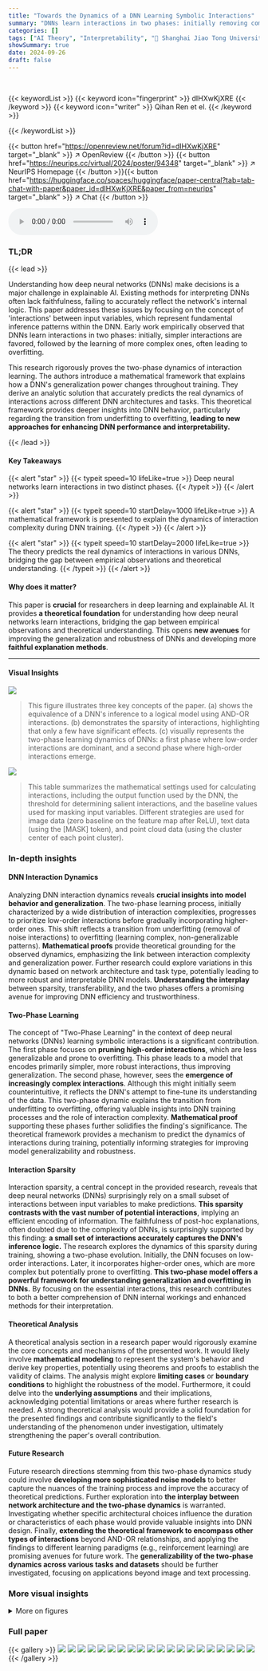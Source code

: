 ```yaml
---
title: "Towards the Dynamics of a DNN Learning Symbolic Interactions"
summary: "DNNs learn interactions in two phases: initially removing complex interactions, then gradually learning higher-order ones, leading to overfitting."
categories: []
tags: ["AI Theory", "Interpretability", "🏢 Shanghai Jiao Tong University",]
showSummary: true
date: 2024-09-26
draft: false
---
```


<br>

{{< keywordList >}}
{{< keyword icon="fingerprint" >}} dIHXwKjXRE {{< /keyword >}}
{{< keyword icon="writer" >}} Qihan Ren et el. {{< /keyword >}}
 
{{< /keywordList >}}

{{< button href="https://openreview.net/forum?id=dIHXwKjXRE" target="_blank" >}}
↗ OpenReview
{{< /button >}}
{{< button href="https://neurips.cc/virtual/2024/poster/94348" target="_blank" >}}
↗ NeurIPS Homepage
{{< /button >}}{{< button href="https://huggingface.co/spaces/huggingface/paper-central?tab=tab-chat-with-paper&paper_id=dIHXwKjXRE&paper_from=neurips" target="_blank" >}}
↗ Chat
{{< /button >}}



<audio controls>
    <source src="https://ai-paper-reviewer.com/dIHXwKjXRE/podcast.wav" type="audio/wav">
    Your browser does not support the audio element.
</audio>


### TL;DR


{{< lead >}}

Understanding how deep neural networks (DNNs) make decisions is a major challenge in explainable AI.  Existing methods for interpreting DNNs often lack faithfulness, failing to accurately reflect the network's internal logic.  This paper addresses these issues by focusing on the concept of 'interactions' between input variables, which represent fundamental inference patterns within the DNN.  Early work empirically observed that DNNs learn interactions in two phases: initially, simpler interactions are favored, followed by the learning of more complex ones, often leading to overfitting.

This research rigorously proves the two-phase dynamics of interaction learning.  The authors introduce a mathematical framework that explains how a DNN's generalization power changes throughout training.  They derive an analytic solution that accurately predicts the real dynamics of interactions across different DNN architectures and tasks. This theoretical framework provides deeper insights into DNN behavior, particularly regarding the transition from underfitting to overfitting,  **leading to new approaches for enhancing DNN performance and interpretability.**

{{< /lead >}}


#### Key Takeaways

{{< alert "star" >}}
{{< typeit speed=10 lifeLike=true >}} Deep neural networks learn interactions in two distinct phases. {{< /typeit >}}
{{< /alert >}}

{{< alert "star" >}}
{{< typeit speed=10 startDelay=1000 lifeLike=true >}} A mathematical framework is presented to explain the dynamics of interaction complexity during DNN training. {{< /typeit >}}
{{< /alert >}}

{{< alert "star" >}}
{{< typeit speed=10 startDelay=2000 lifeLike=true >}} The theory predicts the real dynamics of interactions in various DNNs, bridging the gap between empirical observations and theoretical understanding. {{< /typeit >}}
{{< /alert >}}

#### Why does it matter?
This paper is **crucial** for researchers in deep learning and explainable AI. It provides **a theoretical foundation** for understanding how deep neural networks learn interactions, bridging the gap between empirical observations and theoretical understanding. This opens **new avenues** for improving the generalization and robustness of DNNs and developing more **faithful explanation methods**.

------
#### Visual Insights



![](https://ai-paper-reviewer.com/dIHXwKjXRE/figures_1_1.jpg)

> This figure illustrates three key concepts of the paper. (a) shows the equivalence of a DNN's inference to a logical model using AND-OR interactions.  (b) demonstrates the sparsity of interactions, highlighting that only a few have significant effects. (c) visually represents the two-phase learning dynamics of DNNs: a first phase where low-order interactions are dominant, and a second phase where high-order interactions emerge.





![](https://ai-paper-reviewer.com/dIHXwKjXRE/tables_23_1.jpg)

> This table summarizes the mathematical settings used for calculating interactions, including the output function used by the DNN, the threshold for determining salient interactions, and the baseline values used for masking input variables. Different strategies are used for image data (zero baseline on the feature map after ReLU), text data (using the [MASK] token), and point cloud data (using the cluster center of each point cluster).





### In-depth insights


#### DNN Interaction Dynamics
Analyzing DNN interaction dynamics reveals **crucial insights into model behavior and generalization**.  The two-phase learning process, initially characterized by a wide distribution of interaction complexities, progresses to prioritize low-order interactions before gradually incorporating higher-order ones.  This shift reflects a transition from underfitting (removal of noise interactions) to overfitting (learning complex, non-generalizable patterns).  **Mathematical proofs** provide theoretical grounding for the observed dynamics, emphasizing the link between interaction complexity and generalization power.  Further research could explore variations in this dynamic based on network architecture and task type, potentially leading to more robust and interpretable DNN models. **Understanding the interplay** between sparsity, transferability, and the two phases offers a promising avenue for improving DNN efficiency and trustworthiness.

#### Two-Phase Learning
The concept of "Two-Phase Learning" in the context of deep neural networks (DNNs) learning symbolic interactions is a significant contribution.  The first phase focuses on **pruning high-order interactions**, which are less generalizable and prone to overfitting.  This phase leads to a model that encodes primarily simpler, more robust interactions, thus improving generalization. The second phase, however, sees the **emergence of increasingly complex interactions**. Although this might initially seem counterintuitive, it reflects the DNN's attempt to fine-tune its understanding of the data. This two-phase dynamic explains the transition from underfitting to overfitting, offering valuable insights into DNN training processes and the role of interaction complexity.  **Mathematical proof** supporting these phases further solidifies the finding's significance.  The theoretical framework provides a mechanism to predict the dynamics of interactions during training, potentially informing strategies for improving model generalizability and robustness.

#### Interaction Sparsity
Interaction sparsity, a central concept in the provided research, reveals that deep neural networks (DNNs) surprisingly rely on a small subset of interactions between input variables to make predictions.  **This sparsity contrasts with the vast number of potential interactions**, implying an efficient encoding of information. The faithfulness of post-hoc explanations, often doubted due to the complexity of DNNs, is surprisingly supported by this finding:  **a small set of interactions accurately captures the DNN's inference logic.** The research explores the dynamics of this sparsity during training, showing a two-phase evolution. Initially, the DNN focuses on low-order interactions. Later, it incorporates higher-order ones, which are more complex but potentially prone to overfitting. **This two-phase model offers a powerful framework for understanding generalization and overfitting in DNNs.** By focusing on the essential interactions, this research contributes to both a better comprehension of DNN internal workings and enhanced methods for their interpretation.

#### Theoretical Analysis
A theoretical analysis section in a research paper would rigorously examine the core concepts and mechanisms of the presented work. It would likely involve **mathematical modeling** to represent the system's behavior and derive key properties, potentially using theorems and proofs to establish the validity of claims.  The analysis might explore **limiting cases** or **boundary conditions** to highlight the robustness of the model.  Furthermore, it could delve into the **underlying assumptions** and their implications, acknowledging potential limitations or areas where further research is needed.  A strong theoretical analysis would provide a solid foundation for the presented findings and contribute significantly to the field's understanding of the phenomenon under investigation, ultimately strengthening the paper's overall contribution.

#### Future Research
Future research directions stemming from this two-phase dynamics study could involve **developing more sophisticated noise models** to better capture the nuances of the training process and improve the accuracy of theoretical predictions.  Further exploration into **the interplay between network architecture and the two-phase dynamics** is warranted. Investigating whether specific architectural choices influence the duration or characteristics of each phase would provide valuable insights into DNN design.  Finally, **extending the theoretical framework to encompass other types of interactions** beyond AND-OR relationships, and applying the findings to different learning paradigms (e.g., reinforcement learning) are promising avenues for future work.  The **generalizability of the two-phase dynamics across various tasks and datasets** should be further investigated, focusing on applications beyond image and text processing.


### More visual insights

<details>
<summary>More on figures
</summary>


![](https://ai-paper-reviewer.com/dIHXwKjXRE/figures_4_1.jpg)

> This figure demonstrates the two-phase dynamics of interaction complexity during the training process of various deep neural networks (DNNs).  Each row represents a different DNN trained on a different dataset. The x-axis represents the order (complexity) of the interactions, and the y-axis represents the interaction strength. The figure shows how the distribution of interaction strength changes over six different time points during training.  Before training, the DNNs primarily encode interactions of medium complexity. In the first phase, low-order interactions are emphasized while high-order interactions are suppressed.  In the second phase, high-order interactions gradually increase, indicating a shift towards overfitting. The timing of the transition to the second phase aligns with the point where the gap between training and testing loss begins to increase.


![](https://ai-paper-reviewer.com/dIHXwKjXRE/figures_8_1.jpg)

> This figure shows the curves of r(k) (the ratio of the strength of low-order interactions to that of high-order interactions) with different σ² (noise levels) and n (number of variables).  The curves demonstrate that the ratio r(k) monotonically increases with σ². This result supports Proposition 1, which states that as the noise level decreases during training, the relative strength of low-order interactions compared to high-order interactions also decreases.


![](https://ai-paper-reviewer.com/dIHXwKjXRE/figures_8_2.jpg)

> This figure demonstrates the two-phase dynamics of interaction complexity during DNN training across various datasets and architectures. Each row displays the distribution of interaction strength (I(k)) across different orders (k) at various training epochs. The figure highlights the two phases: an initial phase where the DNN primarily removes interactions of medium to high complexity and a second phase where it gradually learns increasingly complex interactions. The onset of the second phase correlates with an increase in the gap between training and testing loss.


![](https://ai-paper-reviewer.com/dIHXwKjXRE/figures_25_1.jpg)

> This figure shows how the distribution of interaction strength changes over different orders (k) during the training process of various DNNs on different datasets. Each row represents a different DNN trained for a different task. The plots show that in the initial state before training, the distribution has a spindle shape, with medium-order interactions being most prominent. Then, a two-phase dynamic is observed in all DNNs. In the first phase, medium and high-order interactions are removed, leaving only low-order interactions. In the second phase, higher-order interactions are gradually learned. The beginning of the second phase coincides with the increase of loss gap between training and testing loss, which indicates the start of overfitting. This provides empirical evidence supporting the theory proposed in the paper that DNNs learn interactions in two phases.


![](https://ai-paper-reviewer.com/dIHXwKjXRE/figures_25_2.jpg)

> This figure shows how the distribution of interaction strength changes during the training process for various DNNs trained on different datasets. Each row represents a different DNN and dataset, and the columns show the distribution of interaction strength at different time points during training. The figure demonstrates a two-phase dynamic, with an initial phase where the DNN eliminates interactions of medium and high complexity, and a second phase where the DNN gradually learns interactions of increasing complexity. The onset of the second phase coincides with an increase in the gap between training and testing loss, suggesting a transition from underfitting to overfitting.


![](https://ai-paper-reviewer.com/dIHXwKjXRE/figures_26_1.jpg)

> This figure demonstrates the training and testing loss curves, along with the loss gap and the distribution of interaction strength across different orders. Each row represents a different DNN trained on a different dataset. The figure illustrates how the two phases of interaction learning relate to the training and testing loss curves. The loss gap is the difference between the training and testing loss, reflecting generalization performance.  In the first phase, the loss gap decreases as the DNN learns more generalizable low-order interactions, and in the second phase, the loss gap increases as the DNN begins to learn more complex, high-order interactions which are typically less generalizable, indicating overfitting.


![](https://ai-paper-reviewer.com/dIHXwKjXRE/figures_27_1.jpg)

> This figure shows the distribution of interaction strength (I(k)) across different orders (k) during the training process for several DNNs. Each row represents a different DNN trained on a different dataset. The plots visualize the shift in the distribution from a relatively even distribution before training to a two-phase pattern during training.  The first phase shows a decrease in medium and high-order interaction strength, while the second phase shows an increase in higher-order interactions. The timing of the transition between these two phases aligns with when the gap between training and testing loss increases, suggesting a connection to overfitting.


![](https://ai-paper-reviewer.com/dIHXwKjXRE/figures_28_1.jpg)

> This figure shows how the distribution of interaction strength changes over different orders (complexity) throughout the training process for several different DNNs trained on various datasets.  It demonstrates the two-phase dynamics of interaction learning observed in the paper.  Before training, medium-complexity interactions dominate. Then, in phase one, the DNN removes medium- and high-complexity interactions and prioritizes low-order interactions. In phase two, it gradually learns higher-order interactions. The onset of phase two correlates with the point where the difference between training and testing loss begins to increase (the loss gap).


</details>






### Full paper

{{< gallery >}}
<img src="https://ai-paper-reviewer.com/dIHXwKjXRE/1.png" class="grid-w50 md:grid-w33 xl:grid-w25" />
<img src="https://ai-paper-reviewer.com/dIHXwKjXRE/2.png" class="grid-w50 md:grid-w33 xl:grid-w25" />
<img src="https://ai-paper-reviewer.com/dIHXwKjXRE/3.png" class="grid-w50 md:grid-w33 xl:grid-w25" />
<img src="https://ai-paper-reviewer.com/dIHXwKjXRE/4.png" class="grid-w50 md:grid-w33 xl:grid-w25" />
<img src="https://ai-paper-reviewer.com/dIHXwKjXRE/5.png" class="grid-w50 md:grid-w33 xl:grid-w25" />
<img src="https://ai-paper-reviewer.com/dIHXwKjXRE/6.png" class="grid-w50 md:grid-w33 xl:grid-w25" />
<img src="https://ai-paper-reviewer.com/dIHXwKjXRE/7.png" class="grid-w50 md:grid-w33 xl:grid-w25" />
<img src="https://ai-paper-reviewer.com/dIHXwKjXRE/8.png" class="grid-w50 md:grid-w33 xl:grid-w25" />
<img src="https://ai-paper-reviewer.com/dIHXwKjXRE/9.png" class="grid-w50 md:grid-w33 xl:grid-w25" />
<img src="https://ai-paper-reviewer.com/dIHXwKjXRE/10.png" class="grid-w50 md:grid-w33 xl:grid-w25" />
<img src="https://ai-paper-reviewer.com/dIHXwKjXRE/11.png" class="grid-w50 md:grid-w33 xl:grid-w25" />
<img src="https://ai-paper-reviewer.com/dIHXwKjXRE/12.png" class="grid-w50 md:grid-w33 xl:grid-w25" />
<img src="https://ai-paper-reviewer.com/dIHXwKjXRE/13.png" class="grid-w50 md:grid-w33 xl:grid-w25" />
<img src="https://ai-paper-reviewer.com/dIHXwKjXRE/14.png" class="grid-w50 md:grid-w33 xl:grid-w25" />
<img src="https://ai-paper-reviewer.com/dIHXwKjXRE/15.png" class="grid-w50 md:grid-w33 xl:grid-w25" />
<img src="https://ai-paper-reviewer.com/dIHXwKjXRE/16.png" class="grid-w50 md:grid-w33 xl:grid-w25" />
<img src="https://ai-paper-reviewer.com/dIHXwKjXRE/17.png" class="grid-w50 md:grid-w33 xl:grid-w25" />
<img src="https://ai-paper-reviewer.com/dIHXwKjXRE/18.png" class="grid-w50 md:grid-w33 xl:grid-w25" />
<img src="https://ai-paper-reviewer.com/dIHXwKjXRE/19.png" class="grid-w50 md:grid-w33 xl:grid-w25" />
<img src="https://ai-paper-reviewer.com/dIHXwKjXRE/20.png" class="grid-w50 md:grid-w33 xl:grid-w25" />
{{< /gallery >}}